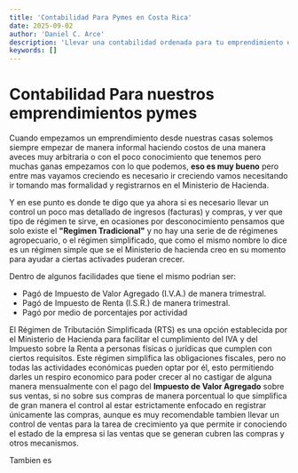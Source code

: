 ```yaml
---
title: 'Contabilidad Para Pymes en Costa Rica'
date: 2025-09-02
author: 'Daniel C. Arce'
description: 'Llevar una contabilidad ordenada para tu emprendimiento es crucial para un crecimiento.'
keywords: []
---
```

# Contabilidad Para nuestros emprendimientos pymes

Cuando empezamos un emprendimiento desde nuestras casas solemos siempre empezar de manera informal haciendo costos de una manera aveces muy arbitraria o con el poco conocimiento que tenemos pero muchas ganas empezamos con lo que podemos, **eso es muy bueno** pero entre mas vayamos creciendo es necesario ir creciendo vamos necesitando ir tomando mas formalidad y registrarnos en el Ministerio de Hacienda.

Y en ese punto es donde te digo que ya ahora si es necesario llevar un control un poco mas detallado de ingresos (facturas) y compras, y ver que tipo de régimen te sirve, en ocasiones por desconocimiento pensamos que solo existe el **"Regimen Tradicional"** y no hay una serie de de régimenes agropecuario, o el régimen simplificado, que como el mismo nombre lo dice es un régimen simple que se el Ministerio de hacienda creo en su momento para ayudar a ciertas activades puderan crecer.

Dentro de algunos facilidades que tiene el mismo podrian ser:
- Pagó de Impuesto de Valor Agregado (I.V.A.) de manera trimestral.
- Pagó de Impuesto de Renta (I.S.R.) de manera trimestral.
- Pagó por medio de porcentajes por actividad

El Régimen de Tributación Simplificada (RTS) es una opción establecida por el Ministerio de Hacienda para facilitar el cumplimiento del IVA y del Impuesto sobre la Renta a personas físicas o jurídicas que cumplen con ciertos requisitos. Este régimen simplifica las obligaciones fiscales, pero no todas las actividades económicas pueden optar por él, esto permitiendo darles un respiro economico para poder crecer al no castigar de alguna manera mensualmente con el pago del **Impuesto de Valor Agregado** sobre sus ventas, si no sobre sus compras de manera porcentual lo que simplifica de gran manera el control al estar estrictamente enfocado en registrar únicamente las compras, aunque es muy recomendable tambien llevar un control de ventas para la tarea de crecimiento ya que permite ir conociendo el estado de la empresa si las ventas que se generan cubren las compras y otros mecanismos.

Tambien es 